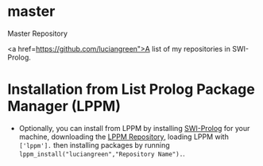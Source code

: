 # master
Master Repository

<a href=https://github.com/luciangreen">A list of my repositories in SWI-Prolog.</a>

# Installation from List Prolog Package Manager (LPPM)

* Optionally, you can install from LPPM by installing <a href="https://www.swi-prolog.org/build/">SWI-Prolog</a> for your machine, downloading the <a href="https://github.com/luciangreen/List-Prolog-Package-Manager">LPPM Repository</a>, loading LPPM with `['lppm'].` then installing packages by running `lppm_install("luciangreen","Repository Name").`.

